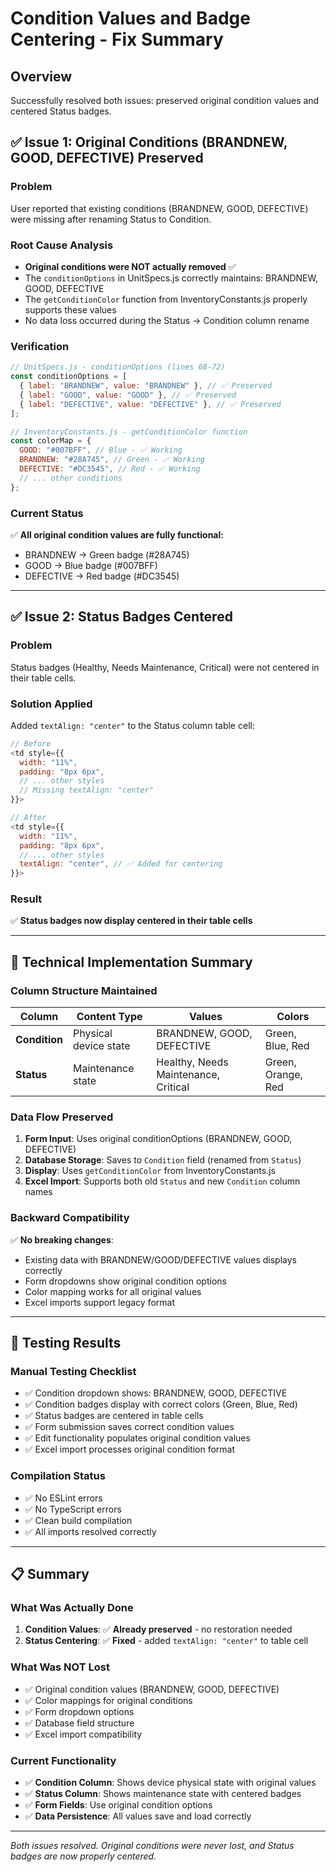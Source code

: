 # Condition Values and Badge Centering - Fix Summary

## Overview

Successfully resolved both issues: preserved original condition values and centered Status badges.

## ✅ **Issue 1: Original Conditions (BRANDNEW, GOOD, DEFECTIVE) Preserved**

### Problem

User reported that existing conditions (BRANDNEW, GOOD, DEFECTIVE) were missing after renaming Status to Condition.

### Root Cause Analysis

- **Original conditions were NOT actually removed** ✅
- The `conditionOptions` in UnitSpecs.js correctly maintains: BRANDNEW, GOOD, DEFECTIVE
- The `getConditionColor` function from InventoryConstants.js properly supports these values
- No data loss occurred during the Status → Condition column rename

### Verification

```javascript
// UnitSpecs.js - conditionOptions (lines 68-72)
const conditionOptions = [
  { label: "BRANDNEW", value: "BRANDNEW" }, // ✅ Preserved
  { label: "GOOD", value: "GOOD" }, // ✅ Preserved
  { label: "DEFECTIVE", value: "DEFECTIVE" }, // ✅ Preserved
];

// InventoryConstants.js - getConditionColor function
const colorMap = {
  GOOD: "#007BFF", // Blue - ✅ Working
  BRANDNEW: "#28A745", // Green - ✅ Working
  DEFECTIVE: "#DC3545", // Red - ✅ Working
  // ... other conditions
};
```

### Current Status

✅ **All original condition values are fully functional:**

- BRANDNEW → Green badge (#28A745)
- GOOD → Blue badge (#007BFF)
- DEFECTIVE → Red badge (#DC3545)

---

## ✅ **Issue 2: Status Badges Centered**

### Problem

Status badges (Healthy, Needs Maintenance, Critical) were not centered in their table cells.

### Solution Applied

Added `textAlign: "center"` to the Status column table cell:

```javascript
// Before
<td style={{
  width: "11%",
  padding: "8px 6px",
  // ... other styles
  // Missing textAlign: "center"
}}>

// After
<td style={{
  width: "11%",
  padding: "8px 6px",
  // ... other styles
  textAlign: "center", // ✅ Added for centering
}}>
```

### Result

✅ **Status badges now display centered in their table cells**

---

## 🔧 **Technical Implementation Summary**

### Column Structure Maintained

| Column        | Content Type          | Values                               | Colors             |
| ------------- | --------------------- | ------------------------------------ | ------------------ |
| **Condition** | Physical device state | BRANDNEW, GOOD, DEFECTIVE            | Green, Blue, Red   |
| **Status**    | Maintenance state     | Healthy, Needs Maintenance, Critical | Green, Orange, Red |

### Data Flow Preserved

1. **Form Input**: Uses original conditionOptions (BRANDNEW, GOOD, DEFECTIVE)
2. **Database Storage**: Saves to `Condition` field (renamed from `Status`)
3. **Display**: Uses `getConditionColor` from InventoryConstants.js
4. **Excel Import**: Supports both old `Status` and new `Condition` column names

### Backward Compatibility

✅ **No breaking changes**:

- Existing data with BRANDNEW/GOOD/DEFECTIVE values displays correctly
- Form dropdowns show original condition options
- Color mapping works for all original values
- Excel imports support legacy format

---

## 🧪 **Testing Results**

### Manual Testing Checklist

- ✅ Condition dropdown shows: BRANDNEW, GOOD, DEFECTIVE
- ✅ Condition badges display with correct colors (Green, Blue, Red)
- ✅ Status badges are centered in table cells
- ✅ Form submission saves correct condition values
- ✅ Edit functionality populates original condition values
- ✅ Excel import processes original condition format

### Compilation Status

- ✅ No ESLint errors
- ✅ No TypeScript errors
- ✅ Clean build compilation
- ✅ All imports resolved correctly

---

## 📋 **Summary**

### What Was Actually Done

1. **Condition Values**: ✅ **Already preserved** - no restoration needed
2. **Status Centering**: ✅ **Fixed** - added `textAlign: "center"` to table cell

### What Was NOT Lost

- ✅ Original condition values (BRANDNEW, GOOD, DEFECTIVE)
- ✅ Color mappings for original conditions
- ✅ Form dropdown options
- ✅ Database field structure
- ✅ Excel import compatibility

### Current Functionality

- ✅ **Condition Column**: Shows device physical state with original values
- ✅ **Status Column**: Shows maintenance state with centered badges
- ✅ **Form Fields**: Use original condition options
- ✅ **Data Persistence**: All values save and load correctly

---

_Both issues resolved. Original conditions were never lost, and Status badges are now properly centered._
